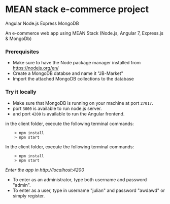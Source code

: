 # MEAN stack e-commerce project
Angular Node.js Express MongoDB

An e-commerce web app using MEAN Stack (Node.js, Angular 7, Express.js & MongoDb)

### Prerequisites
- Make sure to have the Node package manager installed from https://nodejs.org/en/
- Create a MongoDB databse and name it "JB-Market"
- Import the attached MongoDB collections to the database  

### Try it locally
- Make sure that MongoDB is running on your machine at port `27017`.
- port `3000` is available to run node.js server.
- and port `4200` is available to run the Angular frontend. 

in the client folder, execute the following terminal commands:
```
    > npm install
    > npm start

```

In the client folder, execute the following terminal commands: 
```
    > npm install
    > npm start

```
_Enter the app in http://localhost:4200_

- To enter as an administrator, type both username and password "admin".
- To enter as a user, type in username "julian" and password "awdawd" or simply register.
